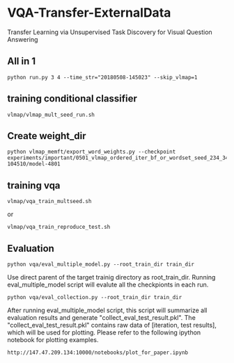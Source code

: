 # VQA-Transfer-ExternalData
Transfer Learning via Unsupervised Task Discovery for Visual Question Answering


## All in 1

    python run.py 3 4 --time_str="20180508-145023" --skip_vlmap=1

## training conditional classifier

    vlmap/vlmap_mult_seed_run.sh

## Create weight_dir

    python vlmap_memft/export_word_weights.py --checkpoint experiments/important/0501_vlmap_ordered_iter_bf_or_wordset_seed_234_345_456/vlmap_bf_or_wordset_withatt_sp_d_memft_all_new_vocab50_obj3000_attr1000_maxlen10_ordered_iter_bs512_lr0.001_seed456_20180501-104510/model-4801

## training vqa

    vlmap/vqa_train_multseed.sh

or 

    vlmap/vqa_train_reproduce_test.sh


## Evaluation

    python vqa/eval_multiple_model.py --root_train_dir train_dir

Use direct parent of the target trainig directory as root_train_dir. Running eval_multiple_model script will evalute all the checkpionts in each run.

    python vqa/eval_collection.py --root_train_dir train_dir

After running eval_multiple_model script, this script will summarize all evaluation results and generate "collect_eval_test_result.pkl". The "collect_eval_test_result.pkl" contains raw data of [iteration, test results], which will be used for plotting. Please refer to the following ipython notebook for plotting examples.

    http://147.47.209.134:10000/notebooks/plot_for_paper.ipynb
